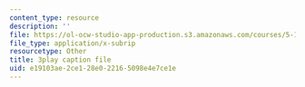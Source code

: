 ```yaml
---
content_type: resource
description: ''
file: https://ol-ocw-studio-app-production.s3.amazonaws.com/courses/5-111sc-principles-of-chemical-science-fall-2014/e19103ae2ce128e022165098e4e7ce1e_FJCVSswFXyE.srt
file_type: application/x-subrip
resourcetype: Other
title: 3play caption file
uid: e19103ae-2ce1-28e0-2216-5098e4e7ce1e
---
```

